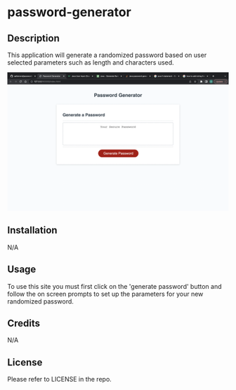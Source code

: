 # password-generator

## Description

This application will generate a randomized password based on user selected parameters such as length and characters used.

![Screenshot of Application](./assets/images/password-generator.png)


## Installation

N/A

## Usage

To use this site you must first click on the 'generate password' button and follow the on screen prompts to set up the parameters for your new randomized password.

## Credits

N/A

## License

Please refer to LICENSE in the repo. 